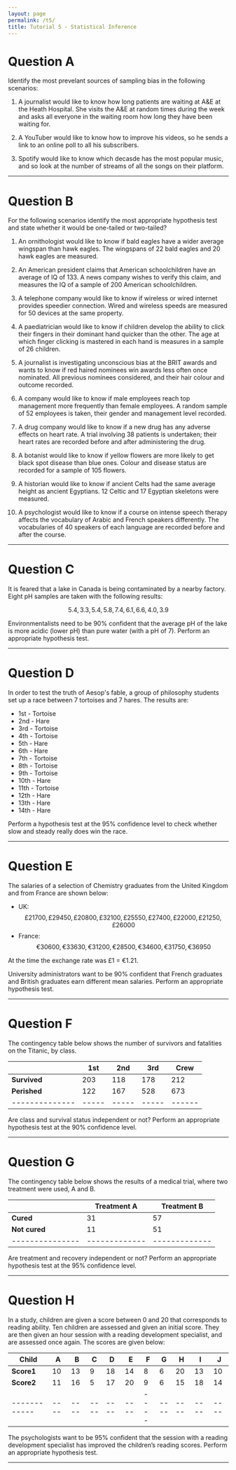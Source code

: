 ```yaml
---
layout: page
permalink: /t5/
title: Tutorial 5 - Statistical Inference
---
```


<script src="https://cdn.mathjax.org/mathjax/latest/MathJax.js?config=TeX-AMS-MML_HTMLorMML" type="text/javascript"></script>


Question A
==========

Identify the most prevelant sources of sampling bias in the following scenarios:

1. A journalist would like to know how long patients are waiting at A&E at the Heath Hospital. She visits the A&E at random times during the week and asks all everyone in the waiting room how long they have been waiting for.

2. A YouTuber would like to know how to improve his videos, so he sends a link to an online poll to all his subscribers.

3. Spotify would like to know which decasde has the most popular music, and so look at the number of streams of all the songs on their platform.

---

Question B
==========

For the following scenarios identify the most appropriate hypothesis test and state whether it would be one-tailed or two-tailed?

1. An ornithologist would like to know if bald eagles have a wider average wingspan than hawk eagles. The wingspans of 22 bald eagles and 20 hawk eagles are measured.

2. An American president claims that American schoolchildren have an average of IQ of 133. A news company wishes to verify this claim, and measures the IQ of a sample of 200 American schoolchildren.

3. A telephone company would like to know if wireless or wired internet provides speedier connection. Wired and wireless speeds are measured for 50 devices at the same property.

4. A paediatrician would like to know if children develop the ability to click their fingers in their dominant hand quicker than the other. The age at which finger clicking is mastered in each hand is measures in a sample of 26 children.

5. A journalist is investigating unconscious bias at the BRIT awards and wants to know if red haired nominees win awards less often once nominated. All previous nominees considered, and their hair colour and outcome recorded.

6. A company would like to know if male employees reach top management more frequently than female employees. A random sample of 52 employees is taken, their gender and management level recorded.

7. A drug company would like to know if a new drug has any adverse effects on heart rate. A trial involving 38 patients is undertaken; their heart rates are recorded before and after administering the drug.

8. A botanist would like to know if yellow flowers are more likely to get black spot disease than blue ones. Colour and disease status are recorded for a sample of 105 flowers.

9. A historian would like to know if ancient Celts had the same average height as ancient Egyptians. 12 Celtic and 17 Egyptian skeletons were measured.

10. A psychologist would like to know if a course on intense speech therapy affects the vocabulary of Arabic and French speakers differently. The vocabularies of 40 speakers of each language are recorded before and after the course.

---

Question C
==========

It is feared that a lake in Canada is being contaminated by a nearby factory. Eight pH samples are taken with the following results:

$${5.4, 3.3, 5.4, 5.8, 7.4, 6.1, 6.6, 4.0, 3.9}$$

Environmentalists need to be 90% confident that the average pH of the lake is more acidic (lower pH) than pure water (with a pH of 7).
Perform an appropriate hypothesis test.

---
 
Question D
==========

In order to test the truth of Aesop's fable, a group of philosophy students set up a race between 7 tortoises and 7 hares.
The results are:

+ 1st  -  Tortoise
+ 2nd  -  Hare
+ 3rd  -  Tortoise
+ 4th  -  Tortoise
+ 5th  -  Hare
+ 6th  -  Hare
+ 7th  -  Tortoise
+ 8th  -  Tortoise
+ 9th  -  Tortoise
+ 10th -  Hare
+ 11th -  Tortoise
+ 12th -  Hare
+ 13th -  Hare
+ 14th -  Hare

Perform a hypothesis test at the 95% confidence level to check whether slow and steady really does win the race.

---

Question E
==========

The salaries of a selection of Chemistry graduates from the United Kingdom and from France are shown below:

+ UK: $${£21700, £29450, £20800, £32100, £25550, £27400, £22000, £21250, £26000}$$
+ France: $${€30600, €33630, €31200, €28500, €34600, €31750, €36950}$$

At the time the exchange rate was £1 = €1.21.

University administrators want to be 90% confident that French graduates and British graduates earn different mean salaries.
Perform an appropriate hypothesis test.

---

Question F
==========

The contingency table below shows the number of survivors and fatalities on the Titanic, by class.

|              | 1st | 2nd | 3rd | Crew |
|--------------|-----|-----|-----|------|
| **Survived** | 203 | 118 | 178 | 212  |
| **Perished** | 122 | 167 | 528 | 673  |
|--------------|-----|-----|-----|------|

Are class and survival status independent or not? Perform an appropriate hypothesis test at the 90% confidence level.

---

Question G
==========

The contingency table below shows the results of a medical trial, where two treatment were used, A and B.

|               | Treatment A | Treatment B |
|---------------|-------------|-------------|
| **Cured**     | 31          | 57          |
| **Not cured** | 11          | 51          |
|---------------|-------------|-------------|

Are treatment and recovery independent or not? Perform an appropriate hypothesis test at the 95% confidence level.

---

Question H
==========

In a study, children are given a score between 0 and 20 that corresponds to reading ability. Ten children are assessed and given an initial score. They are then given an hour session with a reading development specialist, and are assessed once again. The scores are given below:

| **Child**  | A  | B  | C  | D  | E  | F  | G  | H  | I  | J  |
|------------|----|----|----|----|----|----|----|----|----|----|
| **Score1** | 10 | 13 | 9  | 18 | 14 | 8  | 6  | 20 | 13 | 10 |
| **Score2** | 11 | 16 | 5  | 17 | 20 | 9  | 6  | 15 | 18 | 14 |
|------------|----|----|----|----|----|----|----|----|----|----|

The psychologists want to be 95% confident that the session with a reading development specialist has improved the children’s reading scores. Perform an appropriate hypothesis test.

---
